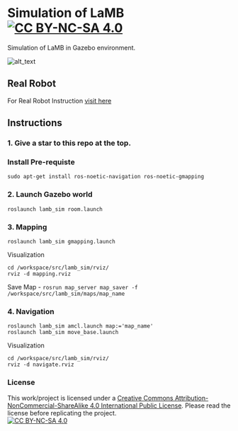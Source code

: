 # Simulation of LaMB <br> [![CC BY-NC-SA 4.0][cc-by-nc-sa-shield]][cc-by-nc-sa]

[//]: # (Image Reference)

[image1]: ./images/lamb_gazebo.png

Simulation of LaMB in Gazebo environment.


![alt_text][image1]

## Real Robot 
For Real Robot Instruction [visit here](https://github.com/arya24x7/AMAR.git)

## Instructions

### 1. Give a star to this repo at the top.

### Install Pre-requiste
```
sudo apt-get install ros-noetic-navigation ros-noetic-gmapping

```

### 2. Launch Gazebo world
`roslaunch lamb_sim room.launch`

### 3. Mapping
`roslaunch lamb_sim gmapping.launch`

 Visualization
```
cd /workspace/src/lamb_sim/rviz/
rviz -d mapping.rviz
```
Save Map - `rosrun map_server map_saver -f /workspace/src/lamb_sim/maps/map_name`

### 4. Navigation
```
roslaunch lamb_sim amcl.launch map:='map_name'
roslaunch lamb_sim move_base.launch 
```
 Visualization
```
cd /workspace/src/lamb_sim/rviz/
rviz -d navigate.rviz
```

### License

[cc-by-nc-sa]: http://creativecommons.org/licenses/by-nc-sa/4.0/
[cc-by-nc-sa-image]: https://licensebuttons.net/l/by-nc-sa/4.0/88x31.png
[cc-by-nc-sa-shield]: https://img.shields.io/badge/License-CC%20BY--NC--SA%204.0-lightgrey.svg
This work/project is licensed under a [Creative Commons Attribution-NonCommercial-ShareAlike 4.0 International Public License][cc-by-nc-sa]. Please read the license before replicating the project.<br>
[![CC BY-NC-SA 4.0][cc-by-nc-sa-image]][cc-by-nc-sa]

